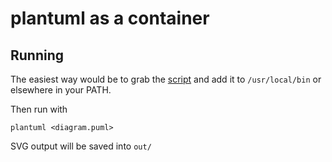 plantuml as a container
===

## Running

The easiest way would be to grab the [script](https://raw.githubusercontent.com/0x646e78/docker-plantuml/master/plantuml) and add it to `/usr/local/bin` or elsewhere in your PATH.

Then run with 

    plantuml <diagram.puml>

SVG output will be saved into `out/`
